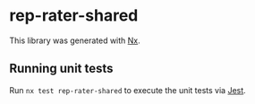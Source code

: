 # rep-rater-shared

This library was generated with [Nx](https://nx.dev).

## Running unit tests

Run `nx test rep-rater-shared` to execute the unit tests via [Jest](https://jestjs.io).
